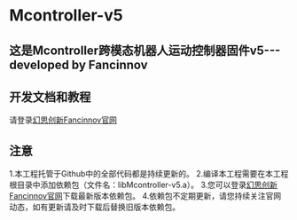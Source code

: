 # Mcontroller-v5
 
## 这是Mcontroller跨模态机器人运动控制器固件v5---developed by Fancinnov

## 开发文档和教程
请登录[幻思创新Fancinnov官网](https://www.fancinnov.com/Mcontroller.html)

## 注意
1.本工程托管于Github中的全部代码都是持续更新的。
2.编译本工程需要在本工程根目录中添加依赖包（文件名：libMcontroller-v5.a）。
3.您可以登录[幻思创新Fancinnov官网](https://www.fancinnov.com/Mcontroller.html)下载最新版本依赖包。
4.依赖包不定期更新，请您持续关注官网动态，如有更新请及时下载后替换旧版本依赖包。
